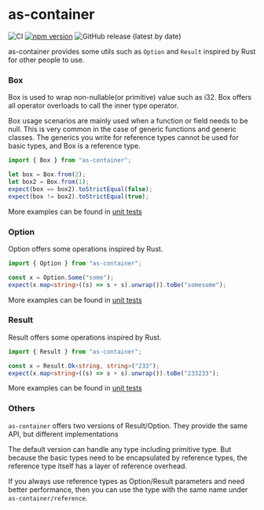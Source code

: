 # as-container

![CI](https://github.com/yjhmelody/as-container/workflows/CI/badge.svg)
[![npm version](https://img.shields.io/npm/v/as-container?color=light-green&label=npm%20package)](https://img.shields.io/npm/v/as-container?color=light-green&label=npm%20package)
![GitHub release (latest by date)](https://img.shields.io/github/v/release/yjhmelody/as-container)

as-container provides some utils such as `Option` and `Result` inspired by Rust for other people to use.

### Box

Box is used to wrap non-nullable(or primitive) value such as i32. Box offers all operator overloads to call the inner type operator.

Box usage scenarios are mainly used when a function or field needs to be null. This is very common in the case of generic functions and generic classes. The generics you write for reference types cannot be used for basic types, and Box is a reference type.

```ts
import { Box } from "as-container";

let box = Box.from(2);
let box2 = Box.from(1);
expect(box == box2).toStrictEqual(false);
expect(box != box2).toStrictEqual(true);
```

More examples can be found in [unit tests](./assembly/__tests__/box.spec.ts)

### Option

Option offers some operations inspired by Rust.

```ts
import { Option } from "as-container";

const x = Option.Some("some");
expect(x.map<string>((s) => s + s).unwrap()).toBe("somesome");
```

More examples can be found in [unit tests](./assembly/__tests__/primitive/option.spec.ts)

### Result

Result offers some operations inspired by Rust.

```ts
import { Result } from "as-container";

const x = Result.Ok<string, string>("233");
expect(x.map<string>((s) => s + s).unwrap()).toBe("233233");
```

More examples can be found in [unit tests](./assembly/__tests__/primitive/result.spec.ts)

### Others

`as-container` offers two versions of Result/Option. They provide the same API, but different implementations

The default version can handle any type including primitive type. But because the basic types need to be encapsulated by reference types, the reference type itself has a layer of reference overhead.

If you always use reference types as Option/Result parameters and need better performance, then you can use the type with the same name under `as-container/reference`.
